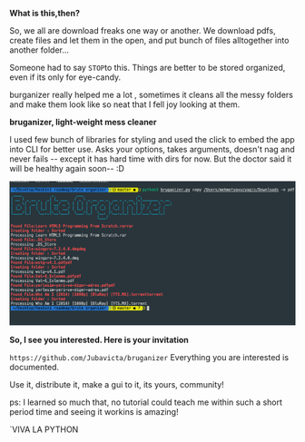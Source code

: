 **What is this,then?**

So, we all are download freaks one way or another. We download pdfs, create files and let them in the open, and put bunch of files alltogether into another folder...

Someone had to say `STOP`to this. Things are better to be stored organized, even if its only for eye-candy.

burganizer really helped me a lot , sometimes it cleans all the messy folders and make them look like so neat that I fell joy looking at them.


**bruganizer, light-weight mess cleaner**

I used few bunch of libraries for styling and used the click to embed the app into CLI for better use. 
Asks your options, takes arguments, doesn't nag and never fails -- except it has hard time with dirs for now. But the doctor said it will be healthy again soon-- :D

![Image](https://github.com/Jubavicta/bruganizer/blob/master/savedpic.png)



**So, I see you interested. Here is your invitation**

`https://github.com/Jubavicta/bruganizer` Everything you are interested is documented.



Use it, distribute it, make a gui to it, its yours, community!



ps: I learned so much that, no tutorial could teach me within such a short period time and seeing it workins is amazing! 

`VIVA LA PYTHON




